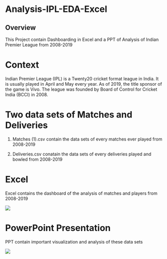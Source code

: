 # Analysis-IPL-EDA-Excel

## Overview
This Project contain Dashboarding in Excel and a PPT of Analysis of Indian Premier League from 2008-2019

# Context
Indian Premier League (IPL) is a Twenty20 cricket format league in India. It is usually played in April and
May every year. As of 2019, the title sponsor of the game is Vivo. The league was founded by Board of Control 
for Cricket India (BCCI) in 2008. 


# Two data sets of Matches and Deliveries


1. Matches (1).csv contain the data sets of every matches ever played from 2008-2019
   
2. Deliveries.csv conatain the data sets of every deliveries played and bowled from 2008-2019

# Excel
Excel contains the dashboard of the analysis of matches and players from 2008-2019

![](excel.jpg)

# PowerPoint Presentation
PPT contain important visualization and analysis of these data sets 

![](ppt.jpg)

